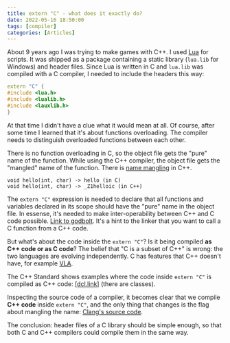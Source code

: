 ```yaml
---
title: extern "C" - what does it exactly do?
date: 2022-05-16 18:50:00
tags: [compiler]
categories: [Articles]
---
```


About 9 years ago I was trying to make games with C++. I used [Lua](https://tylerneylon.com/a/learn-lua/) for scripts.
It was shipped as a package containing a static library (`lua.lib` for Windows) and header files.
Since Lua is written in C and `lua.lib` was compiled with a C compiler, I needed to include the headers this way:
```c++
extern "C" {
#include <lua.h>
#include <lualib.h>
#include <lauxlib.h>
}
```

At that time I didn't have a clue what it would mean at all.
Of course, after some time I learned that it's about functions overloading. The compiler needs to distinguish
overloaded functions between each other.

There is no function overloading in C, so the object file gets the "pure" name of the function.
While using the C++ compiler, the object file gets the "mangled" name of the function.
There is [name mangling](https://en.wikipedia.org/wiki/Name_mangling#How_different_compilers_mangle_the_same_functions)
in C++.
```
void hello(int, char) -> hello (in C)
void hello(int, char) -> _Z1helloic (in C++)
```

The `extern "C"` expression is needed to declare that all functions and variables declared in its scope
should have the "pure" name in the object file. In essense, it's needed to make inter-operability between C++
and C code possible. [Link to godbolt](https://godbolt.org/z/sjvYPqo9a). It's a hint to the linker that you want
to call a C function from a C++ code.

But what's about the code inside the `extern "C"`? Is it being compiled **as C++ code or as C code**?
The belief that "C is a subset of C++" is wrong: the two languages are evolving independently.
C has features that C++ doesn't have, for example [VLA](https://en.wikipedia.org/wiki/Variable-length_array).

The C++ Standard shows examples where the code inside `extern "C"` is compiled as C++ code:
[\[dcl.link\]](http://eel.is/c++draft/dcl.link#example-3) (there are classes).

Inspecting the source code of a compiler, it becomes clear that we compile **C++ code** inside `extern "C"`,
and the only thing that changes is the flag about mangling the name: [Clang's source code](https://github.com/llvm/llvm-project/blob/d5248a46faed9071adffc65f82cac9bc0769b882/clang/lib/AST/ItaniumMangle.cpp#L738-L740).

The conclusion: header files of a C library should be simple enough, so that both C and C++ compilers could
compile them in the same way.
